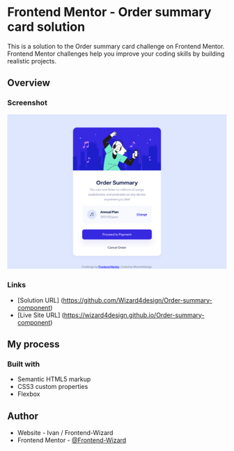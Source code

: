 # Frontend Mentor - Order summary card solution

This is a solution to the Order summary card challenge on Frontend Mentor. Frontend Mentor challenges help you improve your coding skills by building realistic projects. 

## Overview

### Screenshot

![](Images/screenshot.jpg)

### Links

- [Solution URL] (https://github.com/Wizard4design/Order-summary-component)
- [Live Site URL] (https://wizard4design.github.io/Order-summary-component)

## My process

### Built with

- Semantic HTML5 markup
- CSS3 custom properties
- Flexbox

## Author

- Website - Ivan / Frontend-Wizard
- Frontend Mentor - [@Frontend-Wizard](https://www.frontendmentor.io/profile/Frontend-Wizard)
